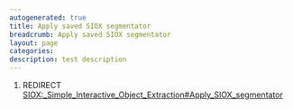 ```yaml
---
autogenerated: true
title: Apply saved SIOX segmentator
breadcrumb: Apply saved SIOX segmentator
layout: page
categories: 
description: test description
---
```


1.  REDIRECT [SIOX:\_Simple\_Interactive\_Object\_Extraction\#Apply\_SIOX\_segmentator](SIOX__Simple_Interactive_Object_Extraction#Apply_SIOX_segmentator)
